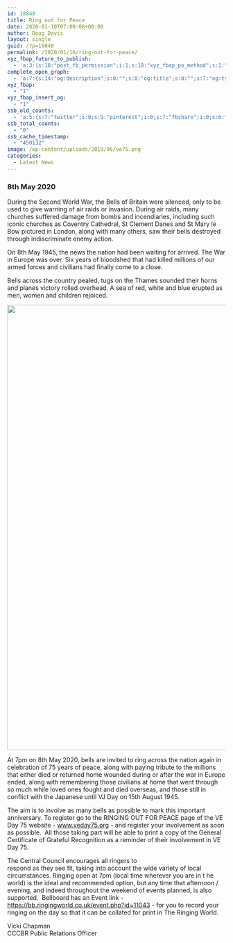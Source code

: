 ```yaml
---
id: 18848
title: Ring out for Peace
date: 2020-01-10T07:00:08+00:00
author: Doug Davis
layout: single
guid: /?p=18848
permalink: /2020/01/10/ring-out-for-peace/
xyz_fbap_future_to_publish:
  - 'a:3:{s:18:"post_fb_permission";i:1;s:18:"xyz_fbap_po_method";s:1:"2";s:16:"xyz_fbap_message";s:62:"News item added to the CCCBR website: {POST_TITLE} {PERMALINK}";}'
complete_open_graph:
  - 'a:7:{s:14:"og:description";s:0:"";s:8:"og:title";s:0:"";s:7:"og:type";s:0:"";s:12:"twitter:card";s:7:"summary";s:15:"twitter:creator";s:0:"";s:19:"twitter:description";s:0:"";s:8:"og:image";s:5:"17441";}'
xyz_fbap:
  - "1"
xyz_fbap_insert_og:
  - "1"
ssb_old_counts:
  - 'a:5:{s:7:"twitter";i:0;s:9:"pinterest";i:0;s:7:"fbshare";i:0;s:6:"reddit";i:0;s:6:"tumblr";N;}'
ssb_total_counts:
  - "0"
ssb_cache_timestamp:
  - "450132"
image: /wp-content/uploads/2019/06/ve75.png
categories:
  - Latest News
---
```

### 8th May 2020

During the Second World War, the Bells of Britain were silenced, only to be used to give warning of air raids or invasion. During air raids, many churches suffered damage from bombs and incendiaries, including such iconic churches as Coventry Cathedral, St Clement Danes and St Mary le Bow pictured in London, along with many others, saw their bells destroyed through indiscriminate enemy action.

On 8th May 1945, the news the nation had been waiting for arrived. The War in Europe was over. Six years of bloodshed that had killed millions of our armed forces and civilians had finally come to a close.

Bells across the country pealed, tugs on the Thames sounded their horns and planes victory rolled overhead. A sea of red, white and blue erupted as men, women and children rejoiced.

<img loading="lazy" src="https://cccbr.org.uk/wp-content/uploads/2020/01/ve_bells-797x1024.jpg" sizes="(max-width: 797px) 100vw, 797px" srcset="https://cccbr.org.uk/wp-content/uploads/2020/01/ve_bells-797x1024.jpg 797w, https://cccbr.org.uk/wp-content/uploads/2020/01/ve_bells-234x300.jpg 234w, https://cccbr.org.uk/wp-content/uploads/2020/01/ve_bells-768x986.jpg 768w, https://cccbr.org.uk/wp-content/uploads/2020/01/ve_bells-1196x1536.jpg 1196w, https://cccbr.org.uk/wp-content/uploads/2020/01/ve_bells-934x1200.jpg 934w, https://cccbr.org.uk/wp-content/uploads/2020/01/ve_bells-300x385.jpg 300w, https://cccbr.org.uk/wp-content/uploads/2020/01/ve_bells-600x771.jpg 600w, https://cccbr.org.uk/wp-content/uploads/2020/01/ve_bells.jpg 1283w" alt="" width="797" height="1024" /> 

At 7pm on 8th May 2020, bells are invited to ring across the nation again in celebration of 75 years of peace, along with paying tribute to the millions that either died or returned home wounded during or after the war in Europe ended, along with remembering those civilians at home that went through so much while loved ones fought and died overseas, and those still in conflict with the Japanese until VJ Day on 15th August 1945.

The aim is to involve as many bells as possible to mark this important anniversary. To register go to the RINGING OUT FOR PEACE page of the VE Day 75 website - <a href="https://www.veday75.org/get-involved/ringing-out-for-peace/" target="_blank" rel="noopener noreferrer">www.veday75.org</a> - and register your involvement as soon as possible.  All those taking part will be able to print a copy of the General Certificate of Grateful Recognition as a reminder of their involvement in VE Day 75.

The Central Council encourages all ringers to  
respond as they see fit, taking into account the wide variety of local circumstances. Ringing open at 7pm (local time wherever you are in t he world) is the ideal and recommended option, but any time that afternoon / evening, and indeed throughout the weekend of events planned, is also supported.  Bellboard has an Event link - <a href="https://bb.ringingworld.co.uk/event.php?id=11043" target="_blank" rel="noopener noreferrer">https://bb.ringingworld.co.uk/event.php?id=11043</a> - for you to record your ringing on the day so that it can be collated for print in The Ringing World.

Vicki Chapman  
CCCBR Public Relations Officer
